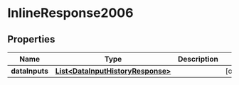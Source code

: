 
# InlineResponse2006

## Properties
Name | Type | Description | Notes
------------ | ------------- | ------------- | -------------
**dataInputs** | [**List&lt;DataInputHistoryResponse&gt;**](DataInputHistoryResponse.md) |  |  [optional]



